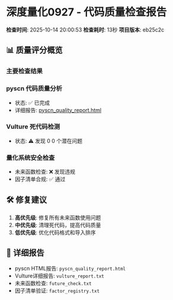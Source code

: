 # 深度量化0927 - 代码质量检查报告

**检查时间**: 2025-10-14 20:00:53
**检查耗时**: 13秒
**项目版本**: eb25c2c

## 📊 质量评分概览

### 主要检查结果
### pyscn 代码质量分析
- 状态: ✅ 已完成
- 详细报告: [pyscn_quality_report.html](pyscn_quality_report.html)

### Vulture 死代码检测
- 状态: ⚠️ 发现 0
0 个潜在问题

### 量化系统安全检查
- 未来函数检查: ❌ 发现违规
- 因子清单合规: ✅ 通过

## 🛠️ 修复建议

1. **高优先级**: 修复所有未来函数使用问题
2. **中优先级**: 清理死代码，提高代码质量
3. **低优先级**: 优化代码格式和导入排序

## 📝 详细报告
- pyscn HTML报告: `pyscn_quality_report.html`
- Vulture详细报告: `vulture_report.txt`
- 未来函数检查: `future_check.txt`
- 因子清单验证: `factor_registry.txt`
